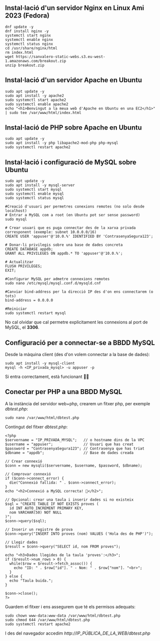 ## Instal·lació d'un servidor Nginx en Linux Ami 2023 (Fedora)

```
dnf update -y
dnf install nginx -y
systemctl start nginx
systemctl enable nginx
systemctl status nginx
cd /usr/share/nginx/html
rm index.html
wget https://sanvalero-static-webs.s3.eu-west-1.amazonaws.com/breakout.zip
unzip breakout.zip
```

## Instal·lació d'un servidor Apache en Ubuntu 

```
sudo apt update -y
sudo apt install -y apache2
sudo systemctl start apache2
sudo systemctl enable apache2
echo "<h1>Benvingut a la meua web d'Apache en Ubuntu en una EC2</h1>" | sudo tee /var/www/html/index.html
```


## Instal·lació de PHP sobre Apache en Ubuntu

```
sudo apt update -y
sudo apt install -y php libapache2-mod-php php-mysql
sudo systemctl restart apache2
```

## Instal·lació i configuració de MySQL sobre Ubuntu

```
sudo apt update -y
sudo apt install -y mysql-server
sudo systemctl start mysql
sudo systemctl enable mysql
sudo systemctl status mysql

#Creació d'usuari per permetres conexions remotes (no solo desde localhost)
# Entrar a MySQL com a root (en Ubuntu pot ser sense password)
sudo mysql

# Crear usuari que es puga connectar des de la xarxa privada corresponent (exemple: subnet 10.0.0.0/16)
CREATE USER 'appuser'@'10.0.%' IDENTIFIED BY 'ContrasenyaSegura123';

# Donar-li privilegis sobre una base de dades concreta
CREATE DATABASE appdb;
GRANT ALL PRIVILEGES ON appdb.* TO 'appuser'@'10.0.%';

# Actualitzar
FLUSH PRIVILEGES;
EXIT;

#Configurar MySQL per admetre connexions remotes
sudo nano /etc/mysql/mysql.conf.d/mysqld.cnf

#Canviar bind-address per la direcció IP des d'on ens connectarem (o tots)
bind-address = 0.0.0.0

#Reiniciar
sudo systemctl restart mysql
```

No cal olvidar que cal permetre explicitament les connexions al port de MySQL, el **3306**.

## Configuració per a connectar-se a BBDD MySQL
Desde la màquina client (des d'on volem connectar a la base de dades):

```
sudo apt install -y mysql-client
mysql -h <IP_privada_mysql> -u appuser -p
```

Si entra correctament, està funcionant 👍🏼

## Conectar per PHP a una BBDD MySQL

A la instància del servidor web+php, crearem un fitxer php, per exemple *dbtest.php*:
````
sudo nano /var/www/html/dbtest.php
````

Contingut del fitxer *dbtest.php*:

```
<?php
$servername = "IP_PRIVADA_MYSQL";   // o hostname dins de la VPC
$username = "appuser";              // Usuari que has creat
$password = "ContrasenyaSegura123"; // Contrasenya que has triat
$dbname = "appdb";                  // Base de dades creada

// Crear connexió
$conn = new mysqli($servername, $username, $password, $dbname);

// Comprovar connexió
if ($conn->connect_error) {
  die("Connexió fallida: " . $conn->connect_error);
}
echo "<h2>Connexió a MySQL correcta! 🎉</h2>";

// Opcional: crear una taula i inserir dades si no existeix
$sql = "CREATE TABLE IF NOT EXISTS proves (
  id INT AUTO_INCREMENT PRIMARY KEY,
  nom VARCHAR(50) NOT NULL
)";
$conn->query($sql);

// Inserir un registre de prova
$conn->query("INSERT INTO proves (nom) VALUES ('Hola des de PHP')");

// Llegir dades
$result = $conn->query("SELECT id, nom FROM proves");

echo "<h3>Dades llegides de la taula 'proves':</h3>";
if ($result->num_rows > 0) {
  while($row = $result->fetch_assoc()) {
    echo "ID: " . $row["id"]. " - Nom: " . $row["nom"]. "<br>";
  }
} else {
  echo "Taula buida.";
}

$conn->close();
?>
```

Guardem el fitxer i ens assegurem que té els permisos adequats:

```
sudo chown www-data:www-data /var/www/html/dbtest.php
sudo chmod 644 /var/www/html/dbtest.php
sudo systemctl restart apache2
```

I des del navegador accedim *http://IP_PÚBLICA_DE_LA_WEB/dbtest.php*


